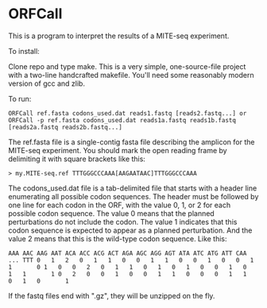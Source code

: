 # ORFCall

This is a program to interpret the results of a MITE-seq experiment.

To install:

Clone repo and type make.  This is a very simple, one-source-file project with a two-line handcrafted makefile.
You'll need some reasonably modern version of gcc and zlib.

To run:

`ORFCall ref.fasta codons_used.dat reads1.fastq [reads2.fastq...]
 or
ORFCall -p ref.fasta codons_used.dat reads1a.fastq reads1b.fastq [reads2a.fastq reads2b.fastq...]`

The ref.fasta file is a single-contig fasta file describing the amplicon for the MITE-seq experiment.
You should mark the open reading frame by delimiting it with square brackets like this:

`> my.MITE-seq.ref
TTTGGGCCCAAA[AAGAATAAC]TTTGGGCCCAAA`

The codons_used.dat file is a tab-delimited file that starts with a header line enumerating all possible
codon sequences.  The header must be followed by one line for each codon in the ORF, with the value 0, 1, or 2
for each possible codon sequence.  The value 0 means that the planned perturbations do not include the codon.
The value 1 indicates that this codon sequence is expected to appear as a planned perturbation.  And the value 2
means that this is the wild-type codon sequence.
Like this:

`AAA AAC AAG AAT ACA ACC ACG ACT AGA AGC AGG AGT ATA ATC ATG ATT CAA ... TTT
0   1   2   0   1   1   0   0   1   1   0   0   1   0   0   1   1       0
1   0   0   2   0   1   1   0   1   0   1   0   0   1   0   1   1       1
0   2   0   0   1   0   0   1   1   0   0   0   1   1   0   1   0       1`

If the fastq files end with ".gz", they will be unzipped on the fly.
